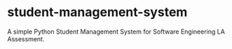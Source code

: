 # student-management-system
A simple Python Student Management System for Software Engineering LA Assessment.
